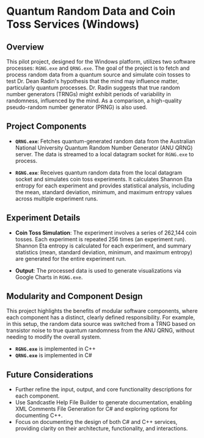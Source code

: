 # Quantum Random Data and Coin Toss Services (Windows)

## Overview

This pilot project, designed for the Windows platform, utilizes two software processes: `RGNG.exe` and `QRNG.exe`. The goal of the project is to fetch and process random data from a quantum source and simulate coin tosses to test Dr. Dean Radin's hypothesis that the mind may influence matter, particularly quantum processes. Dr. Radin suggests that true random number generators (TRNGs) might exhibit periods of variability in randomness, influenced by the mind. As a comparison, a high-quality pseudo-random number generator (PRNG) is also used.

## Project Components

- **`QRNG.exe`**: Fetches quantum-generated random data from the Australian National University Quantum Random Number Generator (ANU QRNG) server. The data is streamed to a local datagram socket for `RGNG.exe` to process.
  
- **`RGNG.exe`**: Receives quantum random data from the local datagram socket and simulates coin toss experiments. It calculates Shannon Eta entropy for each experiment and provides statistical analysis, including the mean, standard deviation, minimum, and maximum entropy values across multiple experiment runs.

## Experiment Details

- **Coin Toss Simulation**: The experiment involves a series of 262,144 coin tosses. Each experiment is repeated 256 times (an experiment run). Shannon Eta entropy is calculated for each experiment, and summary statistics (mean, standard deviation, minimum, and maximum entropy) are generated for the entire experiment run.

- **Output**: The processed data is used to generate visualizations via Google Charts in `RGNG.exe`.

## Modularity and Component Design

This project highlights the benefits of modular software components, where each component has a distinct, clearly defined responsibility. For example, in this setup, the random data source was switched from a TRNG based on transistor noise to true quantum randomness from the ANU QRNG, without needing to modify the overall system.

- **`RGNG.exe`** is implemented in C++
- **`QRNG.exe`** is implemented in C#

## Future Considerations

- Further refine the input, output, and core functionality descriptions for each component.
- Use Sandcastle Help File Builder to generate documentation, enabling XML Comments File Generation for C# and exploring options for documenting C++.
- Focus on documenting the design of both C# and C++ services, providing clarity on their architecture, functionality, and interactions.
